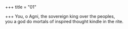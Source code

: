 +++
title = "01"

+++
You, o Agni, the sovereign king over the peoples,  
you a god do mortals of inspired thought kindle in the rite.  